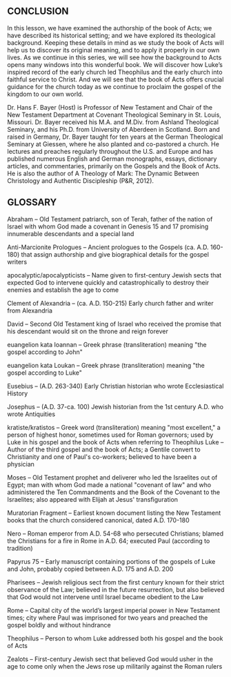 ## CONCLUSION

In this lesson, we have examined the authorship of the book of Acts; we have described its historical setting; and we have explored its theological background. Keeping these details in mind as we study the book of Acts will help us to discover its original meaning, and to apply it properly in our own lives.
As we continue in this series, we will see how the background to Acts opens many windows into this wonderful book. We will discover how Luke’s inspired record of the early church led Theophilus and the early church into faithful service to Christ. And we will see that the book of Acts offers crucial guidance for the church today as we continue to proclaim the gospel of the kingdom to our own world.


 


Dr. Hans F. Bayer (Host) is Professor of New Testament and Chair of the New Testament Department at Covenant Theological Seminary in St. Louis, Missouri. Dr. Bayer received his M.A. and M.Div. from Ashland Theological Seminary, and his Ph.D. from University of Aberdeen in Scotland. Born and raised in Germany, Dr. Bayer taught for ten years at the German Theological Seminary at Giessen, where he also planted and co-pastored a church. He lectures and preaches regularly throughout the U.S. and Europe and has published numerous English and German monographs, essays, dictionary articles, and commentaries, primarily on the Gospels and the Book of Acts. He is also the author of A Theology of Mark: The Dynamic Between Christology and Authentic Discipleship (P&R, 2012).

 
## GLOSSARY
 
 
Abraham – Old Testament patriarch, son of Terah, father of the nation of Israel with whom God made a covenant in Genesis 15 and 17 promising innumerable descendants and a special land

Anti-Marcionite Prologues – Ancient prologues to the Gospels (ca. A.D. 160-180) that assign authorship and give biographical details for the gospel writers 

apocalyptic/apocalypticists – Name given to first-century Jewish sects that expected God to intervene quickly and catastrophically to destroy their enemies and establish the age to come

Clement of Alexandria – (ca. A.D. 150-215) Early church father and writer from Alexandria

David – Second Old Testament king of Israel who received the promise that his descendant would sit on the throne and reign forever

euangelion kata Ioannan – Greek phrase (transliteration) meaning "the gospel according to John"

euangelion kata Loukan – Greek phrase (transliteration) meaning "the gospel according to Luke"

Eusebius – (A.D. 263-340) Early Christian historian who wrote Ecclesiastical History

Josephus – (A.D. 37-ca. 100) Jewish historian from the 1st century A.D. who wrote Antiquities

kratiste/kratistos – Greek word (transliteration) meaning "most excellent," a person of highest honor, sometimes used for Roman governors; used by Luke in his gospel and the book of Acts when referring to Theophilus 
Luke – Author of the third gospel and the book of Acts; a Gentile convert to Christianity and one of Paul's co-workers; believed to have been a physician

Moses – Old Testament prophet and deliverer who led the Israelites out of Egypt; man with whom God made a national "covenant of law" and who administered the Ten Commandments and the Book of the Covenant to the Israelites; also appeared with Elijah at Jesus' transfiguration

Muratorian Fragment – Earliest known document listing the New Testament books that the church considered canonical, dated A.D. 170-180

Nero – Roman emperor from A.D. 54-68 who persecuted Christians; blamed the Christians for a fire in Rome in A.D. 64; executed Paul (according to tradition) 

Papyrus 75 – Early manuscript containing portions of the gospels of Luke and John, probably copied between A.D. 175 and A.D. 200

Pharisees – Jewish religious sect from the first century known for their strict observance of the Law; believed in the future resurrection, but also believed that God would not intervene until Israel became obedient to the Law

Rome – Capital city of the world’s largest imperial power in New Testament times; city where Paul was imprisoned for two years and preached the gospel boldly and without hindrance

Theophilus – Person to whom Luke addressed both his gospel and the book of Acts

Zealots – First-century Jewish sect that believed God would usher in the age to come only when the Jews rose up militarily against the Roman rulers
